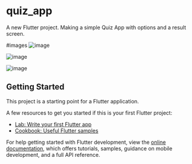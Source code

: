 # quiz_app
A new Flutter project.
Making a simple Quiz App with options and a result screen.


#images
![image](https://github.com/user-attachments/assets/7e0c44df-5144-4382-af64-80f56d9f4517)

![image](https://github.com/user-attachments/assets/222fa0a2-86cf-467e-85be-66b1f38a8aec)

![image](https://github.com/user-attachments/assets/685b6445-6982-4f5b-a8de-a80803e6cbb4)


## Getting Started

This project is a starting point for a Flutter application.

A few resources to get you started if this is your first Flutter project:

- [Lab: Write your first Flutter app](https://docs.flutter.dev/get-started/codelab)
- [Cookbook: Useful Flutter samples](https://docs.flutter.dev/cookbook)

For help getting started with Flutter development, view the
[online documentation](https://docs.flutter.dev/), which offers tutorials,
samples, guidance on mobile development, and a full API reference.
